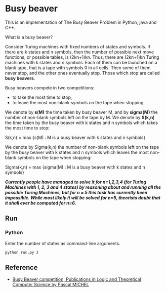 # Busy beaver

This is an implementation of The Busy Beaver Problem in Python, java and C++.

What is a busy beaver?

Consider Turing machines with fixed numbers of states and symbols.
If there are k states and n symbols, then the number of possible next move functions, or possible tables, is (2kn+1)kn.
Thus, there are (2kn+1)kn Turing machines with k states and n symbols.
Each of them can be launched on a blank tape, that is a tape with symbols 0 in all cells.
Then some of them never stop, and the other ones eventually stop.
Those which stop are called **busy beavers**.

Busy beavers compete in two competitions:
- to take the most time to stop,
- to leave the most non-blank symbols on the tape when stopping.

We denote by **s(M)** the time taken by busy beaver M, and by **sigma(M)** the number of non-blank symbols left on the tape by M.
We denote by **S(k,n)** the time taken by the busy beaver with k states and n symbols which takes the most time to stop:

S(k,n) = max {s(M) : M is a busy beaver with k states and n symbols}

We denote by Sigma(k,n) the number of non-blank symbols left on the tape by the busy beaver with k states and n symbols which leaves the most non-blank symbols on the tape when stopping:

Sigma(k,n) = max {sigma(M) : M is a busy beaver with k states and n symbols}

***Currently people have managed to solve it for n=1,2,3,4 (for Turing Machines
with 1, 2, 3 and 4 states) by reasoning about and running all the possible
Turing Machines, but for n = 5 this task has currently been impossible.
While most likely it will be solved for n=5, theorists doubt that it shall
ever be computed for n=6.***

## Run
### Python
Enter the number of states as command-line arguments. 

``` python run.py 3 ```

## Reference

- [Busy Beaver competition, Publications in Logic and Theoretical Computer Science by Pascal MICHEL](https://webusers.imj-prg.fr/~pascal.michel/bbc.html)